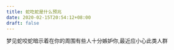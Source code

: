 ```yaml
---
title: 蛇吃蛇是什么预兆
date: 2020-02-15T20:54:12+08:00
draft: false
---
```


梦见蛇咬蛇暗示着在你的周围有些人十分嫉妒你,最近应小心此类人群
